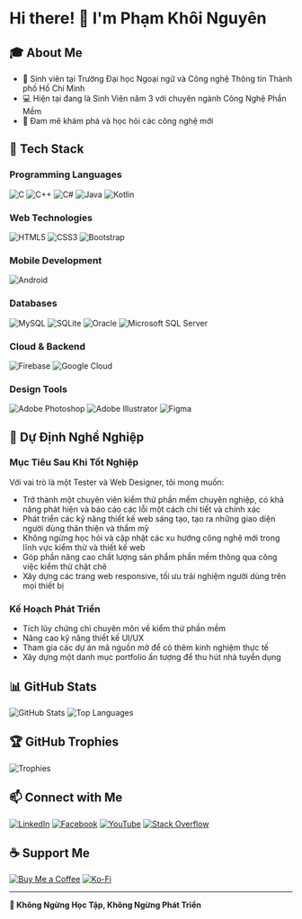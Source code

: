 # Hi there! 👋 I'm Phạm Khôi Nguyên

## 🎓 About Me
- 🏫 Sinh viên tại Trường Đại học Ngoại ngữ và Công nghệ Thông tin Thành phố Hồ Chí Minh
- 💻 Hiện tại đang là Sinh Viên năm 3 với chuyên ngành Công Nghệ Phần Mềm
- 🌱 Đam mê khám phá và học hỏi các công nghệ mới

## 🚀 Tech Stack

### Programming Languages
![C](https://img.shields.io/badge/C-00599C?style=for-the-badge&logo=c&logoColor=white)
![C++](https://img.shields.io/badge/C++-%2300599C.svg?style=for-the-badge&logo=c%2B%2B&logoColor=white)
![C#](https://img.shields.io/badge/C%23-%23239120.svg?style=for-the-badge&logo=c-sharp&logoColor=white)
![Java](https://img.shields.io/badge/Java-ED8B00?style=for-the-badge&logo=openjdk&logoColor=white)
![Kotlin](https://img.shields.io/badge/Kotlin-7F52FF?style=for-the-badge&logo=kotlin&logoColor=white)

### Web Technologies
![HTML5](https://img.shields.io/badge/HTML5-E34F26?style=for-the-badge&logo=html5&logoColor=white)
![CSS3](https://img.shields.io/badge/CSS3-1572B6?style=for-the-badge&logo=css3&logoColor=white)
![Bootstrap](https://img.shields.io/badge/Bootstrap-563D7C?style=for-the-badge&logo=bootstrap&logoColor=white)

### Mobile Development
![Android](https://img.shields.io/badge/Android-3DDC84?style=for-the-badge&logo=android&logoColor=white)

### Databases
![MySQL](https://img.shields.io/badge/MySQL-4479A1?style=for-the-badge&logo=mysql&logoColor=white)
![SQLite](https://img.shields.io/badge/SQLite-07405E?style=for-the-badge&logo=sqlite&logoColor=white)
![Oracle](https://img.shields.io/badge/Oracle-F80000?style=for-the-badge&logo=oracle&logoColor=white)
![Microsoft SQL Server](https://img.shields.io/badge/Microsoft%20SQL%20Sever-CC2927?style=for-the-badge&logo=microsoft%20sql%20server&logoColor=white)

### Cloud & Backend
![Firebase](https://img.shields.io/badge/Firebase-039BE5?style=for-the-badge&logo=Firebase&logoColor=white)
![Google Cloud](https://img.shields.io/badge/Google%20Cloud-4285F4?style=for-the-badge&logo=google-cloud&logoColor=white)

### Design Tools
![Adobe Photoshop](https://img.shields.io/badge/Adobe%20Photoshop-31A8FF?style=for-the-badge&logo=Adobe%20Photoshop&logoColor=white)
![Adobe Illustrator](https://img.shields.io/badge/Adobe%20Illustrator-FF9A00?style=for-the-badge&logo=adobe%20illustrator&logoColor=white)
![Figma](https://img.shields.io/badge/Figma-F24E1E?style=for-the-badge&logo=figma&logoColor=white)

## 🌟 Dự Định Nghề Nghiệp

### Mục Tiêu Sau Khi Tốt Nghiệp
Với vai trò là một Tester và Web Designer, tôi mong muốn:
- Trở thành một chuyên viên kiểm thử phần mềm chuyên nghiệp, có khả năng phát hiện và báo cáo các lỗi một cách chi tiết và chính xác
- Phát triển các kỹ năng thiết kế web sáng tạo, tạo ra những giao diện người dùng thân thiện và thẩm mỹ
- Không ngừng học hỏi và cập nhật các xu hướng công nghệ mới trong lĩnh vực kiểm thử và thiết kế web
- Góp phần nâng cao chất lượng sản phẩm phần mềm thông qua công việc kiểm thử chặt chẽ
- Xây dựng các trang web responsive, tối ưu trải nghiệm người dùng trên mọi thiết bị

### Kế Hoạch Phát Triển
- Tích lũy chứng chỉ chuyên môn về kiểm thử phần mềm
- Nâng cao kỹ năng thiết kế UI/UX
- Tham gia các dự án mã nguồn mở để có thêm kinh nghiệm thực tế
- Xây dựng một danh mục portfolio ấn tượng để thu hút nhà tuyển dụng

## 📊 GitHub Stats
![GitHub Stats](https://github-readme-stats.vercel.app/api?username=KhoiNguyen26iq&show_icons=true&theme=radical)
![Top Languages](https://github-readme-stats.vercel.app/api/top-langs/?username=KhoiNguyen26iq&layout=compact&theme=radical)

## 🏆 GitHub Trophies
![Trophies](https://github-profile-trophy.vercel.app/?username=KhoiNguyen26iq&theme=radical)

## 📫 Connect with Me
[![LinkedIn](https://img.shields.io/badge/LinkedIn-0A66C2?style=for-the-badge&logo=linkedin&logoColor=white)](https://www.linkedin.com/in/Nguyên)
[![Facebook](https://img.shields.io/badge/Facebook-1877F2?style=for-the-badge&logo=facebook&logoColor=white)](https://www.facebook.com/Phạm%20Khôi%20Nguyên)
[![YouTube](https://img.shields.io/badge/YouTube-FF0000?style=for-the-badge&logo=youtube&logoColor=white)](https://www.youtube.com/@KhôiNguyênPhạm-26IQ)
[![Stack Overflow](https://img.shields.io/badge/Stack%20Overflow-FE7A16?style=for-the-badge&logo=stack-overflow&logoColor=white)](https://stackoverflow.com/users/Nguyen26)

## ☕ Support Me
[![Buy Me a Coffee](https://img.shields.io/badge/Buy%20Me%20a%20Coffee-FFDD00?style=for-the-badge&logo=buy-me-a-coffee&logoColor=black)](https://www.buymeacoffee.com/NguyenKhoi)
[![Ko-Fi](https://img.shields.io/badge/Ko--Fi-F16061?style=for-the-badge&logo=ko-fi&logoColor=white)](https://www.ko-fi.com/NguyenKhoi)

---
**🌈 Không Ngừng Học Tập, Không Ngừng Phát Triển**
